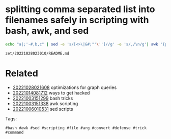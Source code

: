 # splitting comma separated list into filenames safely in scripting with bash, awk, and sed

```sh
echo "a|;'-#,b,c" | sed -e 's/[<>\|&#;"'\'']//g' -e 's/,/\n/g'| awk '{print "tagindex/" $0 ".md"}'
```

` zet/20221028023010/README.md `

# Related

- [20221028021608](/zet/20221028021608/README.md) optimizations for graph queries
- [20221014081712](/zet/20221014081712/README.md) ways to get hacked
- [20221003151299](/zet/20221003151299/README.md) bash tricks
- [20221003151338](/zet/20221003151338/README.md) awk scripting
- [20221006010531](/zet/20221006010531/README.md) sed scripts

Tags:

    #bash #awk #sed #scripting #file #arg #convert #defense #trick #command
